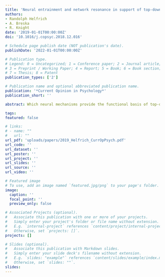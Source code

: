 ```yaml
---
title: 'Neural entrainment and network resonance in support of top-down guided attention'
authors:
- Randolph Helfrich
- A. Breska
- R. Knight
date: '2019-01-01T00:00:00Z'
doi: '10.1016/j.copsyc.2018.12.016'

# Schedule page publish date (NOT publication's date).
publishDate: '2022-01-01T00:00:00Z'

# Publication type.
# Legend: 0 = Uncategorized; 1 = Conference paper; 2 = Journal article;
# 3 = Preprint / Working Paper; 4 = Report; 5 = Book; 6 = Book section;
# 7 = Thesis; 8 = Patent
publication_types: ['2']

# Publication name and optional abbreviated publication name.
publication: '*Current Opinion in Psychology*'
publication_short: ''

abstract: Which neural mechanisms provide the functional basis of top-down guided cognitive control? Here, we review recent evidence that suggest that the neural basis of attention is properties of self-sustained networks, namely entrainment and resonance, and how these shape the timescale of attentional control. Several recent findings revealed theta-band (3–8 Hz) dynamics in top-down guided behavior. These reports were paralleled by intracranial recordings, which implicated theta oscillations in the organization of functional attention networks. We discuss how the intrinsic network architecture shapes covert attentional sampling as well as overt behavior. Taken together, we posit that theta rhythmicity is an inherent feature of the attention network in support of top-down guided goal-directed behavior.

tags:
featured: false

# links:
# - name: ""
#   url: ""
url_pdf: 'uploads/papers/2019_Helfrich_CurrOpPsych.pdf'
url_code: ''
url_dataset: ''
url_poster: ''
url_project: ''
url_slides: ''
url_source: ''
url_video: ''

# Featured image
# To use, add an image named `featured.jpg/png` to your page's folder.
image:
  caption: ''
  focal_point: ''
  preview_only: false

# Associated Projects (optional).
#   Associate this publication with one or more of your projects.
#   Simply enter your project's folder or file name without extension.
#   E.g. `internal-project` references `content/project/internal-project/index.md`.
#   Otherwise, set `projects: []`.
projects: []

# Slides (optional).
#   Associate this publication with Markdown slides.
#   Simply enter your slide deck's filename without extension.
#   E.g. `slides: "example"` references `content/slides/example/index.md`.
#   Otherwise, set `slides: ""`.
slides:
---
```

